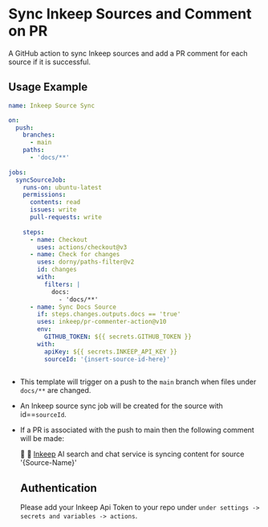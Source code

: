 # Sync Inkeep Sources and Comment on PR

A GitHub action to sync Inkeep sources and add a PR comment for each source if it is successful.

## Usage Example
```yml
name: Inkeep Source Sync

on:
  push:
    branches:
      - main
    paths:
      - 'docs/**'
    
jobs:
  syncSourceJob:
    runs-on: ubuntu-latest
    permissions:
      contents: read
      issues: write
      pull-requests: write
      
    steps:
      - name: Checkout
        uses: actions/checkout@v3
      - name: Check for changes
        uses: dorny/paths-filter@v2
        id: changes
        with:
          filters: |
            docs:
              - 'docs/**'
      - name: Sync Docs Source 
        if: steps.changes.outputs.docs == 'true'
        uses: inkeep/pr-commenter-action@v10
        env: 
          GITHUB_TOKEN: ${{ secrets.GITHUB_TOKEN }}
        with:
          apiKey: ${{ secrets.INKEEP_API_KEY }}
          sourceId: '{insert-source-id-here}'
        
```

- This template will trigger on a push to the `main` branch when files under `docs/**` are changed.
- An Inkeep source sync job will be created for the source with id==`sourceId`. 
- If a PR is associated with the push to main then the following comment will be made:

    :mag_right: :speech_balloon: [Inkeep](https://inkeep.com) AI search and chat service is syncing content for source '{Source-Name}'

  ## Authentication
  Please add your Inkeep Api Token to your repo under `under settings -> secrets and variables -> actions`.






